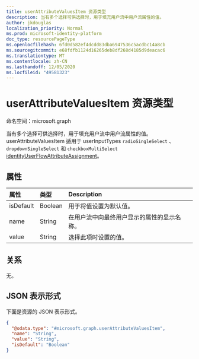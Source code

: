 ```yaml
---
title: userAttributeValuesItem 资源类型
description: 当有多个选择可供选择时，用于填充用户流中用户流属性的值。
author: jkdouglas
localization_priority: Normal
ms.prod: microsoft-identity-platform
doc_type: resourcePageType
ms.openlocfilehash: 6fd0d582ef4dcdd83dba6947536c5acdbc14a8cb
ms.sourcegitcommit: e68fdfb1124d16265deb8df268d4185d9deacac6
ms.translationtype: MT
ms.contentlocale: zh-CN
ms.lasthandoff: 12/05/2020
ms.locfileid: "49581323"
---
```

# <a name="userattributevaluesitem-resource-type"></a>userAttributeValuesItem 资源类型

命名空间：microsoft.graph

当有多个选择可供选择时，用于填充用户流中用户流属性的值。 userAttributeValuesItem 适用于 userInputTypes `radioSingleSelect` 、 `dropdownSingleSelect` 和 `checkboxMultiSelect` [identityUserFlowAttributeAssignment](..\resources\identityuserflowattributeassignment.md)。

## <a name="properties"></a>属性

|属性|类型|Description|
|:---|:---|:---|
|isDefault|Boolean|用于将值设置为默认值。|
|name|String|在用户流中向最终用户显示的属性的显示名称。|
|value|String|选择此项时设置的值。|

## <a name="relationships"></a>关系

无。

## <a name="json-representation"></a>JSON 表示形式

下面是资源的 JSON 表示形式。
<!-- {
  "blockType": "resource",
  "@odata.type": "microsoft.graph.userAttributeValuesItem"
}
-->

``` json
{
  "@odata.type": "#microsoft.graph.userAttributeValuesItem",
  "name": "String",
  "value": "String",
  "isDefault": "Boolean"
}
```
